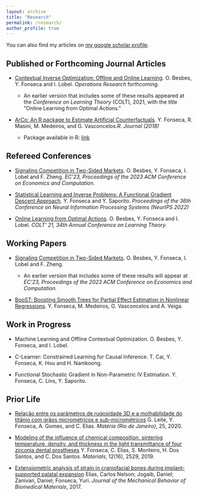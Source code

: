 ```yaml
---
layout: archive
title: "Research"
permalink: /research/
author_profile: true
---
```



You can also find my articles on [my google scholar profile](https://scholar.google.com/citations?user=hr1PnUkAAAAJ&hl=en&oi=ao).


## Published or Forthcoming Journal Articles

-  [Contextual Inverse Optimization: Offline and Online Learning](https://arxiv.org/pdf/2106.14015.pdf). O. Besbes, Y. Fonseca and I. Lobel. <em>Operations Research</em> forthcoming.
    - An earlier version that includes some of these results appeared at the <em>Conference on Learning Theory</em> (COLT), 2021, with the title "Online Learning from Optimal Actions."

-  [ArCo: An R package to Estimate Artificial Counterfactuals](https://journal.r-project.org/archive/2018/RJ-2018-016/RJ-2018-016.pdf). Y. Fonseca, R. Masini, M. Medeiros, and G. Vasconcelos.<em>R. Journal (2018)</em>
    -  Package available in R: [link](https://cran.r-project.org/web/packages/ArCo/index.html)

## Refereed Conferences

-  [Signaling Competition in Two-Sided Markets](https://papers.ssrn.com/sol3/papers.cfm?abstract_id=4451693). O. Besbes, Y. Fonseca, I. Lobel and F. Zheng. <em>EC'23, Proceedings of the 2023 ACM Conference on Economics and Computation.</em>

-  [Statistical Learning and Inverse Problems: A Functional Gradient Descent Approach](https://proceedings.neurips.cc/paper_files/paper/2022/file/3e8b1835833ef809059efa74b9df6805-Paper-Conference.pdf). Y. Fonseca and Y. Saporito. <em>Proceedings of the 36th Conference on Neural Information Processing Systems (NeurIPS 2022)</em>
  
-  [Online Learning from Optimal Actions](https://proceedings.mlr.press/v134/besbes21a.html). O. Besbes, Y. Fonseca and I. Lobel. <em>COLT' 21, 34th Annual Conference on Learning Theory.</em> 

## Working Papers

-  [Signaling Competition in Two-Sided Markets](https://papers.ssrn.com/sol3/papers.cfm?abstract_id=4451693). O. Besbes, Y. Fonseca, I. Lobel and F. Zheng.
   - An earlier version that includes some of these results will appear at <em>EC'23, Proceedings of the 2023 ACM Conference on Economics and Computation.</em>

-  [BooST: Boosting Smooth Trees for Partial Effect Estimation in Nonlinear Regressions](https://arxiv.org/pdf/1808.03698.pdf). Y. Fonseca, M. Medeiros, G. Vasconcelos and A. Veiga.

## Work in Progress

- Machine Learning and Offline Contextual Optimization. O. Besbes, Y. Fonseca, and I. Lobel.

- C-Learner: Constrained Learning for Causal Inference.  T. Cai, Y. Fonseca, K. Hou and H. Namkoong.

- Functional Stochastic Gradient in Non-Parametric IV Estimation. Y. Fonseca, C. Lins, Y. Saporito.
  
## Prior Life

- [Relação entre os parâmetros de rugosidade 3D e a molhabilidade do titânio com grãos micrométricos e
sub-micrométricos](https://www.scielo.br/j/rmat/a/vk5pBrJGBzKvTjky4NqRjgM/?lang=pt) G. Leite, Y. Fonseca, A. Gomes, and C. Elias. <em>Matéria (Rio de Janeiro)</em>, 25, 2020.

- [Modeling of the influence of chemical composition, sintering temperature, density, and thickness in the
light transmittance of four zirconia dental prostheses](https://pubmed.ncbi.nlm.nih.gov/31398941/) Y. Fonseca, C. Elias, S. Monteiro, H. Dos Santos,
and C. Dos Santos. <em>Materials</em>, 12(16), 2529, 2019.

- [Extensiometric analysis of strain in craniofacial bones during implant-supported palatal expansion](https://pubmed.ncbi.nlm.nih.gov/28576607/) Elias,
Carlos Nelson; Jogaib, Daniel; Zanivan, Daniel; Fonseca, Yuri. <em>Journal of the Mechanical Behavior of
Biomedical Materials</em>, 2017.



